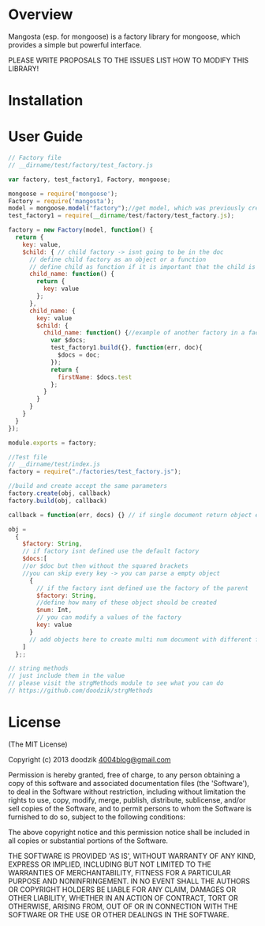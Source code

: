 # Overview

Mangosta (esp. for mongoose) is a factory library for mongoose, which provides a simple but powerful interface.

PLEASE WRITE PROPOSALS TO THE ISSUES LIST HOW TO MODIFY THIS LIBRARY!

# Installation

# User Guide

```javascript
// Factory file
// __dirname/test/factory/test_factory.js

var factory, test_factory1, Factory, mongoose;

mongoose = require('mongoose');
Factory = require('mangosta');
model = mongoose.model("factory");//get model, which was previously created
test_factory1 = require(__dirname/test/factory/test_factory.js);

factory = new Factory(model, function() {
  return {
    key: value,
    $child: { // child factory -> isnt going to be in the doc
      // define child factory as an object or a function
      // define child as function if it is important that the child is build on every build/create operation -> for example a nother factory
      child_name: function() {
        return {
          key: value
        };
      },
      child_name: {
        key: value
        $child: {
          child_name: function() {//example of another factory in a factory -> call this as an regular child no changes needed
            var $docs;
            test_factory1.build({}, function(err, doc){
              $docs = doc;
            });
            return {
              firstName: $docs.test
            };
          }
        }
      }
    }
  }
});

module.exports = factory;

//Test file
// __dirname/test/index.js
factory = require("./factories/test_factory.js");

//build and create accept the same parameters
factory.create(obj, callback)
factory.build(obj, callback)

callback = function(err, docs) {} // if single document return object else Array Object

obj =
  {
    $factory: String,
    // if factory isnt defined use the default factory 
    $docs:[ 
    //or $doc but then without the squared brackets
    //you can skip every key -> you can parse a empty object
      {
        // if the factory isnt defined use the factory of the parent
        $factory: String,
        //define how many of these object should be created
        $num: Int,
        // you can modify a values of the factory
        key: value
      }
      // add objects here to create multi num document with different factory or/and value for key of main factory
    ]
  };;

// string methods
// just include them in the value
// please visit the strgMethods module to see what you can do
// https://github.com/doodzik/strgMethods

```

# License

(The MIT License)

Copyright (c) 2013 doodzik <4004blog@gmail.com>

Permission is hereby granted, free of charge, to any person obtaining a copy of this software and associated documentation files (the 'Software'), to deal in the Software without restriction, including without limitation the rights to use, copy, modify, merge, publish, distribute, sublicense, and/or sell copies of the Software, and to permit persons to whom the Software is furnished to do so, subject to the following conditions:

The above copyright notice and this permission notice shall be included in all copies or substantial portions of the Software.

THE SOFTWARE IS PROVIDED 'AS IS', WITHOUT WARRANTY OF ANY KIND, EXPRESS OR IMPLIED, INCLUDING BUT NOT LIMITED TO THE WARRANTIES OF MERCHANTABILITY, FITNESS FOR A PARTICULAR PURPOSE AND NONINFRINGEMENT. IN NO EVENT SHALL THE AUTHORS OR COPYRIGHT HOLDERS BE LIABLE FOR ANY CLAIM, DAMAGES OR OTHER LIABILITY, WHETHER IN AN ACTION OF CONTRACT, TORT OR OTHERWISE, ARISING FROM, OUT OF OR IN CONNECTION WITH THE SOFTWARE OR THE USE OR OTHER DEALINGS IN THE SOFTWARE.

